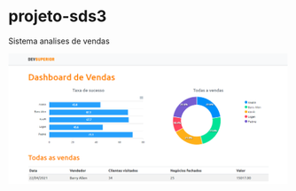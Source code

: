 # projeto-sds3

Sistema analises de vendas

![grafico-vendas](https://github.com/Vinicius-Vieira-95/imagens-figuras/blob/main/img2.png)

